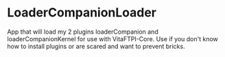 # LoaderCompanionLoader

App that will load my 2 plugins loaderCompanion and loaderCompanionKernel for use with VitaFTPI-Core. Use if you don't know how to install plugins or are scared and want to prevent bricks.
